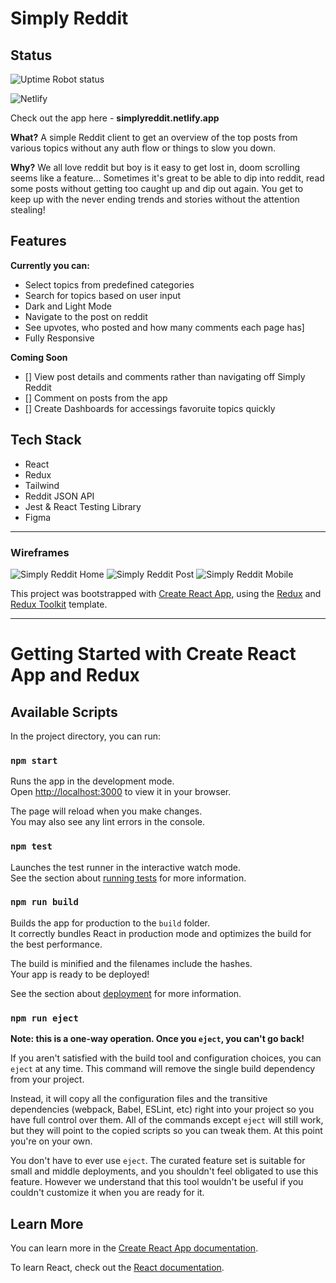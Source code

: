 # Simply Reddit

## Status

![Uptime Robot status](https://img.shields.io/uptimerobot/status/m796432560-61497bafd4cf7fd6495b524f?style=for-the-badge&labelColor=1E293B)


![Netlify](https://img.shields.io/netlify/f5238b8c-ffd5-4991-ad76-9cb17b163d37?style=for-the-badge&labelColor=1E293B)


Check out the app here - **simplyreddit.netlify.app**

**What?** 
A simple Reddit client to get an overview of the top posts from various topics without any auth flow or things to slow you down.

**Why?** 
We all love reddit but boy is it easy to get lost in, doom scrolling seems like a feature... Sometimes it's great to be able to dip into reddit, read some posts without getting too caught up and dip out again. You get to keep up with the never ending trends and stories without the attention stealing!

## Features
**Currently you can:**
- Select topics from predefined categories
- Search for topics based on user input
- Dark and Light Mode
- Navigate to the post on reddit
- See upvotes, who posted and how many comments each page has]
- Fully Responsive

**Coming Soon**
  - [] View post details and comments rather than navigating off Simply Reddit
  - [] Comment on posts from the app
  - [] Create Dashboards for accessings favoruite topics quickly



## Tech Stack
- React
- Redux
- Tailwind
- Reddit JSON API
- Jest & React Testing Library
- Figma 


---
### Wireframes


![Simply Reddit Home](https://github.com/ronanpdh/simply-reddit/assets/97302667/baea09c7-afd5-4979-90ff-5069f13cd1d9)
![Simply Reddit Post](https://github.com/ronanpdh/simply-reddit/assets/97302667/961e26f4-6957-49f6-9214-123ec80704bf)
![Simply Reddit Mobile](https://github.com/ronanpdh/simply-reddit/assets/97302667/ceb8c2df-b89b-4730-af97-f5e708a91885)




This project was bootstrapped with [Create React App](https://github.com/facebook/create-react-app), using the [Redux](https://redux.js.org/) and [Redux Toolkit](https://redux-toolkit.js.org/) template.




---
# Getting Started with Create React App and Redux

## Available Scripts

In the project directory, you can run:

### `npm start`

Runs the app in the development mode.\
Open [http://localhost:3000](http://localhost:3000) to view it in your browser.

The page will reload when you make changes.\
You may also see any lint errors in the console.

### `npm test`

Launches the test runner in the interactive watch mode.\
See the section about [running tests](https://facebook.github.io/create-react-app/docs/running-tests) for more information.

### `npm run build`

Builds the app for production to the `build` folder.\
It correctly bundles React in production mode and optimizes the build for the best performance.

The build is minified and the filenames include the hashes.\
Your app is ready to be deployed!

See the section about [deployment](https://facebook.github.io/create-react-app/docs/deployment) for more information.

### `npm run eject`

**Note: this is a one-way operation. Once you `eject`, you can't go back!**

If you aren't satisfied with the build tool and configuration choices, you can `eject` at any time. This command will remove the single build dependency from your project.

Instead, it will copy all the configuration files and the transitive dependencies (webpack, Babel, ESLint, etc) right into your project so you have full control over them. All of the commands except `eject` will still work, but they will point to the copied scripts so you can tweak them. At this point you're on your own.

You don't have to ever use `eject`. The curated feature set is suitable for small and middle deployments, and you shouldn't feel obligated to use this feature. However we understand that this tool wouldn't be useful if you couldn't customize it when you are ready for it.

## Learn More

You can learn more in the [Create React App documentation](https://facebook.github.io/create-react-app/docs/getting-started).

To learn React, check out the [React documentation](https://reactjs.org/).
